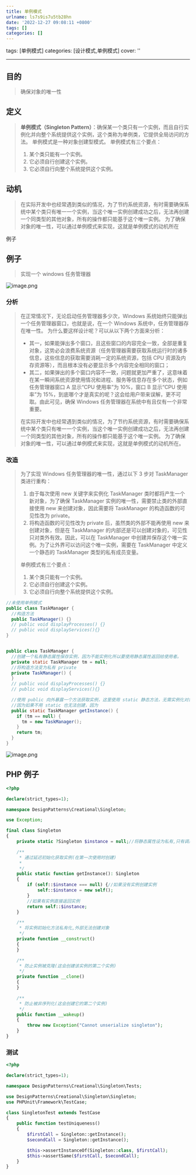 ```yaml
---
title: 单例模式
urlname: ls7s9is7u5tb28hn
date: '2022-12-27 09:08:11 +0800'
tags: []
categories: []
---
```


tags: [单例模式]
categories: [设计模式,单例模式]
cover: ''

---

## 目的

> 确保对象的唯一性

## 定义

> **单例模式（Singleton Pattern）**：确保某一个类只有一个实例，而且自行实例化并向整个系统提供这个实例，这个类称为单例类，它提供全局访问的方法。
> 单例模式是一种对象创建型模式。
> 单例模式有三个要点：
>
> 1. 某个类只能有一个实例。
> 2. 它必须自行创建这个实例。
> 3. 它必须自行向整个系统提供这个实例。

## 动机

> 在实际开发中也经常遇到类似的情况，为了节约系统资源，有时需要确保系统中某个类只有唯一一个实例，当这个唯一实例创建成功之后，无法再创建一个同类型的其他对象，所有的操作都只能基于这个唯一实例。
> 为了确保对象的唯一性，可以通过单例模式来实现，这就是单例模式的动机所在

例子

## 例子

> 实现一个 windows 任务管理器

![image.png](https://cdn.nlark.com/yuque/0/2022/png/25799318/1672105308740-62ca11b2-51fa-468b-a949-5e77670be944.png#averageHue=%23bfbfbf&clientId=uf3cba366-b849-4&crop=0&crop=0&crop=1&crop=1&from=paste&height=413&id=uefabbd90&margin=%5Bobject%20Object%5D&name=image.png&originHeight=826&originWidth=791&originalType=binary∶=1&rotation=0&showTitle=false&size=190671&status=done&style=none&taskId=u6e63c5be-6de3-4318-91dc-c8c3eb1745d&title=&width=395.5)

### 分析

> 在正常情况下，无论启动任务管理器多少次，Windows 系统始终只能弹出一个任务管理器窗口，也就是说，在一个 Windows 系统中，任务管理器存在唯一性。
> 为什么要这样设计呢？可以从以下两个方面来分析：
>
> - 其一，如果能弹出多个窗口，且这些窗口的内容完全一致，全部是重复对象，这势必会浪费系统资源（任务管理器需要获取系统运行时的诸多信息，这些信息的获取需要消耗一定的系统资源，包括 CPU 资源及内存资源等），而且根本没有必要显示多个内容完全相同的窗口；
> - 其二，如果弹出的多个窗口内容不一致，问题就更加严重了，这意味着在某一瞬间系统资源使用情况和进程、服务等信息存在多个状态，例如任务管理器窗口 A 显示“CPU 使用率”为 10%，窗口 B 显示“CPU 使用率”为 15%，到底哪个才是真实的呢？这会给用户带来误解，更不可取。由此可见，确保 Windows 任务管理器在系统中有且仅有一个非常重要。
>
> 在实际开发中也经常遇到类似的情况，为了节约系统资源，有时需要确保系统中某个类只有唯一一个实例，当这个唯一实例创建成功之后，无法再创建一个同类型的其他对象，所有的操作都只能基于这个唯一实例。
> 为了确保对象的唯一性，可以通过单例模式来实现，这就是单例模式的动机所在。

### 改造

> 为了实现 Windows 任务管理器的唯一性，通过以下 3 步对 TaskManager 类进行重构：
>
> 1. 由于每次使用 new 关键字来实例化 TaskManager 类时都将产生一个新对象，为了确保 TaskManager 实例的唯一性，需要禁止类的外部直接使用 new 来创建对象，因此需要将 TaskManager 的构造函数的可见性改为 private。
> 2. 将构造函数的可见性改为 private 后，虽然类的外部不能再使用 new 来创建对象，但是在 TaskManager 的内部还是可以创建对象的，可见性只对类外有效。因此，可以在 TaskManager 中创建并保存这个唯一实例。为了让外界可以访问这个唯一实例，需要在 TaskManager 中定义一个静态的 TaskManager 类型的私有成员变量。
>
> 单例模式有三个要点：
>
> 1. 某个类只能有一个实例。
> 2. 它必须自行创建这个实例。
> 3. 它必须自行向整个系统提供这个实例。

```java
//未使用单例模式
public class TaskManager {
  //构造方法
  public TaskManager() {}
  // public void displayProcesses() {}
  // public void displayServices(){}
}


public class TaskManager {
  //创建一个私有静态属性保存实例，因为不能实例化所以要使用静态属性返回给使用者。
  private static TaskManager tm = null;
  //将构造方法变为私有 private
  private TaskManager() {
  }
  // public void displayProcesses() {}
  // public void displayServices(){}

  //使用 public 向外暴露一个方法获取实例，这里使用 static 静态方法，无需实例化对象直接访问。
  //因为如果不用 static 也无法创建，因为
  public static TaskManager getInstance() {
    if (tm == null) {
      tm = new TaskManager();
    }
    return tm;
  }
}

```

![image.png](https://cdn.nlark.com/yuque/0/2022/png/25799318/1672106272538-d1f7e849-ad38-4bc1-9d99-205342345abc.png#averageHue=%23f7f6f6&clientId=uf3cba366-b849-4&crop=0&crop=0&crop=1&crop=1&from=paste&height=162&id=ub4789934&margin=%5Bobject%20Object%5D&name=image.png&originHeight=324&originWidth=526&originalType=binary∶=1&rotation=0&showTitle=false&size=16221&status=done&style=none&taskId=u039f5c07-97fd-4a1d-ae43-618eae9a91f&title=&width=263)

## PHP 例子

```php
<?php

declare(strict_types=1);

namespace DesignPatterns\Creational\Singleton;

use Exception;

final class Singleton
{
    private static ?Singleton $instance = null;//将静态属性设为私有,只有调用该类 getInstance 方法才能获取实例

    /**
     * 通过延迟初始化获取实例(在第一次使用时创建)
     *
     */
    public static function getInstance(): Singleton
    {
        if (self::$instance === null) {//如果没有实例创建实例
            self::$instance = new self();
        }
        //如果有实例直接返回实例
        return self::$instance;
    }

    /**
     * 将实例初始化方法私有化,外部无法创建对象
     */
    private function __construct()
    {
    }

    /**
     * 防止实例被克隆(这会创建该实例的第二个实例)
     */
    private function __clone()
    {
    }

    /**
     * 防止被非序列化(这会创建它的第二个实例)
     */
    public function __wakeup()
    {
        throw new Exception("Cannot unserialize singleton");
    }
}

```

### 测试

```php
<?php

declare(strict_types=1);

namespace DesignPatterns\Creational\Singleton\Tests;

use DesignPatterns\Creational\Singleton\Singleton;
use PHPUnit\Framework\TestCase;

class SingletonTest extends TestCase
{
    public function testUniqueness()
    {
        $firstCall = Singleton::getInstance();
        $secondCall = Singleton::getInstance();

        $this->assertInstanceOf(Singleton::class, $firstCall);
        $this->assertSame($firstCall, $secondCall);
    }
}

```
